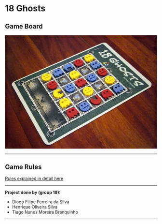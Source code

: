 # 18 Ghosts

## Game Board

![img](docs/18ghosts.png)

---

## Game Rules

[Rules explained in detail here](docs/18GHOSTS_EN_r1.pdf)

---

**Project done by (group 19):**
- Diogo Filipe Ferreira da Silva
- Henrique Oliveira Silva
- Tiago Nunes Moreira Branquinho

---
